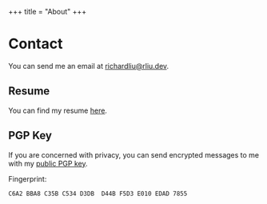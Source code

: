+++
title = "About"
+++

# Contact

You can send me an email at <a href="mailto:richardliu@rliu.dev">richardliu@rliu.dev</a>.

## Resume

You can find my resume [here](/resume_2021-02-16.pdf).

## PGP Key

If you are concerned with privacy, you can send encrypted messages to me with my
[public PGP key](/public.pgp).

Fingerprint:
```
C6A2 BBA8 C35B C534 D3DB  D44B F5D3 E010 EDAD 7855
```
